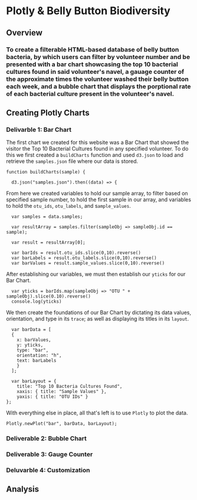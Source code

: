 # Plotly & Belly Button Biodiversity

## Overview

### To create a filterable HTML-based database of belly button bacteria, by which users can filter by volunteer number and be presented with a bar chart showcasing the top 10 bacterial cultures found in said volunteer's navel, a gauage counter of the approximate times the volunteer washed their belly button each week, and a bubble chart that displays the porptional rate of each bacterial culture present in the volunteer's navel. 


## Creating Plotly Charts

### Delivarble 1: Bar Chart

The first chart we created for this website was a Bar Chart that showed the visitor the Top 10 Bacterial Cultures found in any specified volunteer. To do this we first created a ``buildCharts`` function and used ``d3.json`` to load and retrieve the ``samples.json`` file where our data is stored. 

    function buildCharts(sample) {
    
      d3.json("samples.json").then((data) => {

From here we created variables to hold our sample array, to filter based on specified sample number, to hold the first sample in our array, and variables to hold the ``otu_ids``, ``otu_labels``, and s``ample_values``. 

      var samples = data.samples;
      
      var resultArray = samples.filter(sampleObj => sampleObj.id == sample);
      
      var result = resultArray[0];
      
      var barIds = result.otu_ids.slice(0,10).reverse()
      var barLabels = result.otu_labels.slice(0,10).reverse()
      var barValues = result.sample_values.slice(0,10).reverse()
      
After establishing our variables, we must then establish our ``yticks`` for our Bar Chart. 

      var yticks = barIds.map(sampleObj => "OTU " + sampleObj).slice(0.10).reverse()
      console.log(yticks)

We then create the foundations of our Bar Chart by dictating its data values, orientation, and type in its ``trace``; as well as displaying its titles in its ``layout``. 

      var barData = [
      {
        x: barValues,
        y: yticks,
        type: "bar",
        orientation: "h",
        text: barLabels 
        }
      ];
      
      var barLayout = {
        title: "Top 10 Bacteria Cultures Found",
        xaxis: { title: "Sample Values" },
        yaxis: { title: "OTU IDs" }
    }; 

With everything else in place, all that's left is to use ``Plotly`` to plot the data. 

    Plotly.newPlot("bar", barData, barLayout);

### Deliverable 2: Bubble Chart

### Deliverable 3: Gauge Counter

### Deluvarble 4: Customization


## Analysis
